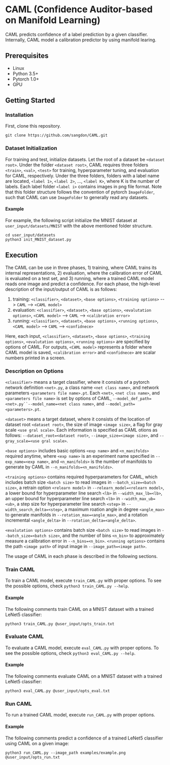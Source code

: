 # CAML (Confidence Auditor-based on Manifold Learning)

CAML predicts confidence of a label prediction by a given classifier. Internally, CAML model a calibration predictor by using manifold learing. 

## Prerequisites
* Linux
* Python 3.5+
* Pytorch 1.0+
* GPU

## Getting Started

### Installation
First, clone this repository. 
```
git clone https://github.com/sangdon/CAML.git
```

### Dataset Initialization
For training and test, initialize datasets. Let the root of a dataset be `<dataset root>`. Under the folder `<dataset root>`, CAML requires three folders `<train>`, `<val>`, `<test>` for training, hyperparameter tuning, and evaluation for CAML, respectively. Under the three folders, folders with a label name are located, `<label 1>`, `<label 2>`, ...,  `<label K>`, where K is the number of labels. Each label folder `<label i>` contains images in png file format. Note that this folder structure follows the convention of pytorch `ImageFolder`, such that CAML can use `ImageFolder` to generally read any datasets. 

#### Example
For example, the following script initialize the MNIST dataset at `user_input/datasets/MNIST` with the above mentioned folder structure. 
```
cd user_input/datasets
python3 init_MNIST_dataset.py
```

## Execution

The CAML can be use in three phases, 1) training, where CAML trains its internal representations, 2) evaluation, where the calibration error of CAML is evaluated on a test set, and 3) running, where a trained CAML model reads one image and predict a confidence. For each phase, the high-level description of the input/output of CAML is as follows:

1. training: `<classifier>`, `<dataset>`, `<base options>`, `<training options>` --> `CAML` --> `<CAML model>`
1. evaluation: `<classifier>`, `<dataset>`, `<base options>`, `<evalutation options>`, `<CAML model>` --> `CAML` --> `<calibration error>`
1. running: `<classifier>`, `<dataset>`, `<base options>`, `<running options>`, `<CAML model>` --> `CAML` --> `<confidnece>`

Here, each input, `<classifier>`, `<dataset>`, `<base options>`, `<training options>`, `<evalutation options>`, `<running options>` are specified by options of CAML. For outputs, `<CAML model>` represents a folder where CAML model is saved, `<calibration error>` and `<confidnece>` are scalar numbers printed in a screen.

### Description on Options

`<classifier>` means a target classifier, where it consists of a pytorch network definition `<net>.py`, a class name `<net class name>`, and network parameters `<parameters file name>.pt`. Each `<net>`, `<net clss name>`, and `<parameters file name>` is set by options of CAML, `--model_def_path=<net>.py``--model_name=<net class name>`, and `--model_path=<parameters>.pt`.

`<dataset>` means a target dataset, where it consists of the location of dataset root `<dataset root>`, the size of image `<image size>`, a flag for gray scale `<use gral scale>`. Each information is specified as CAML otions as follows: `--dataset_root=<dataset root>`, `--image_size=<image size>`, and `--gray_scale=<use gral scale>`.

`<base options>` includes basic options `<exp name>` and `<n_manifolds>` required anytime, where `<exp name>` is an experiment name specified in `--exp_name=<exp name>`, and `<n_manifolds>` is the number of manifolds to generate by CAML in `--n_manifolds=<n_manifolds>`.

`<training options>` contains required hyperparameters for CAML, which includes batch size `<batch size>` to read images in `--batch_size=<batch size>`, a retrain option `<relearn model>` in `--relearn_model=<relearn model>`, a lower bound for hyperparameter line search `<lb>` in `--width_max_lb=<lb>`, an upper bound for hyperparameter line search `<lb>` in `--width_max_ub=<ub>`, a step size for hyperparameter line search `<step>` in `--width_search_delta=<step>`, a maximum roation angle in degree `<angle_max>` to generate manifolds in `--rotation_max=<angle_max>`, and a rotation incremental `<angle_delta>` in `--rotation_delta=<angle_delta>`. 

`<evalutation options>` contains batch size `<batch size>` to read images in `--batch_size=<batch size>`, and the number of bins `<n_bin>` to approximately measure a calibration error in `--n_bins=<n_bin>`. `<running options>` contains the path `<image path>` of input image in `--image_path=<image path>`.

The usage of CAML in each phase is described in the following sections.


### Train CAML
To train a CAML model, execute `train_CAML.py` with proper options. To see the possible options, check `python3 train_CAML.py --help`.

#### Example
The following comments train CAML on a MNIST dataset with a trained LeNet5 classifier:
```
python3 train_CAML.py @user_input/opts_train.txt
```

### Evaluate CAML
To evaluate a CAML model, execute `eval_CAML.py` with proper options. To see the possible options, check `python3 eval_CAML.py --help`.

#### Example
The following comments evaluate CAML on a MNIST dataset with a trained LeNet5 classifier:
```
python3 eval_CAML.py @user_input/opts_eval.txt
```

### Run CAML
To run a trained CAML model, execute `run_CAML.py` with proper options. 

#### Example
The following comments predict a confidence of a trained LeNet5 classifier using CAML on a given image:
```
python3 run_CAML.py --image_path examples/example.png @user_input/opts_run.txt
```
